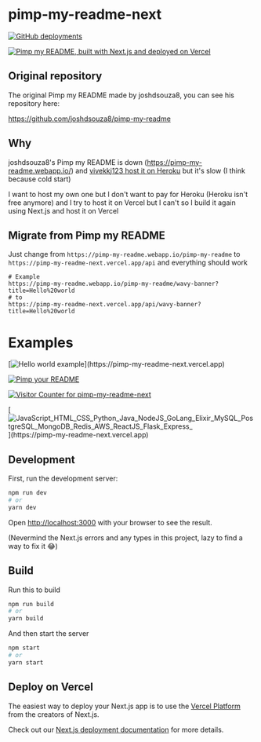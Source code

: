 # pimp-my-readme-next

[![GitHub deployments](https://img.shields.io/github/deployments/Podter/pimp-my-readme-next/Production?label=vercel&logo=vercel&logoColor=white&style=for-the-badge)](https://pimp-my-readme-next.vercel.app/)

[![Pimp my README, built with Next.js and deployed on Vercel](https://pimp-my-readme-next.vercel.app/api/wavy-banner?subtitle=built%20with%20Next.js%20and%20deployed%20on%20Vercel&title=Pimp%20my%20README)](https://pimp-my-readme-next.vercel.app/)

## Original repository

The original Pimp my README made by joshdsouza8, you can see his repository here:

https://github.com/joshdsouza8/pimp-my-readme

## Why

joshdsouza8's Pimp my README is down (https://pimp-my-readme.webapp.io/) and [vivekkj123 host it on Heroku](https://github.com/joshdsouza8/pimp-my-readme/issues/11#issuecomment-1206689828) but it's slow (I think because cold start)

I want to host my own one but I don't want to pay for Heroku (Heroku isn't free anymore) and I try to host it on Vercel but I can't so I build it again using Next.js and host it on Vercel

## Migrate from Pimp my README

Just change from `https://pimp-my-readme.webapp.io/pimp-my-readme` to `https://pimp-my-readme-next.vercel.app/api` and everything should work

```
# Example
https://pimp-my-readme.webapp.io/pimp-my-readme/wavy-banner?title=Hello%20world
# to
https://pimp-my-readme-next.vercel.app/api/wavy-banner?title=Hello%20world
```

# Examples

[![Hello world example](https://pimp-my-readme-next.vercel.app/api/wavy-banner?title=Hello%20world&subtitle=Lorem%20ipsum%20dolor%20sit%20amet%20consectetur%2C%20adipisicing%20elit.)](https://pimp-my-readme-next.vercel.app)

[![Pimp your README](https://pimp-my-readme-next.vercel.app/api/sliding-text?emojis=1f91f-1f3fe_1f60e_1f608_1f995&text=Pimp%20your%20README)](https://pimp-my-readme-next.vercel.app)

[![Visitor Counter for pimp-my-readme-next](https://pimp-my-readme-next.vercel.app/api/visitor-counter?page=pimp-my-readme-next)](https://pimp-my-readme-next.vercel.app)

[![JavaScript_HTML_CSS_Python_Java_NodeJS_GoLang_Elixir_MySQL_PostgreSQL_MongoDB_Redis_AWS_ReactJS_Flask_Express_](https://pimp-my-readme-next.vercel.app/api/technology?technology=JavaScript_HTML_CSS_Python_Java_NodeJS_GoLang_Elixir_MySQL_PostgreSQL_MongoDB_Redis_AWS_ReactJS_Flask_Express_)](https://pimp-my-readme-next.vercel.app)

## Development

First, run the development server:

```bash
npm run dev
# or
yarn dev
```

Open [http://localhost:3000](http://localhost:3000) with your browser to see the result.

(Nevermind the Next.js errors and any types in this project, lazy to find a way to fix it 😂)

## Build

Run this to build

```bash
npm run build
# or
yarn build
```

And then start the server

```bash
npm start
# or
yarn start
```

## Deploy on Vercel

The easiest way to deploy your Next.js app is to use the [Vercel Platform](https://vercel.com/new?utm_medium=default-template&filter=next.js&utm_source=create-next-app&utm_campaign=create-next-app-readme) from the creators of Next.js.

Check out our [Next.js deployment documentation](https://nextjs.org/docs/deployment) for more details.
